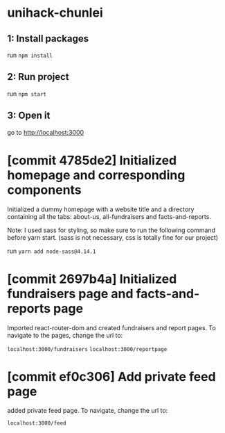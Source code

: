 # unihack-chunlei

## 1: Install packages

run `npm install`

## 2: Run project

run `npm start`

## 3: Open it

go to [http://localhost:3000](http://localhost:3000)

# [commit 4785de2] Initialized homepage and corresponding components

Initialized a dummy homepage with a website title and a directory containing all the tabs: about-us, all-fundraisers and facts-and-reports.

Note: I used sass for styling, so make sure to run the following command before yarn start. (sass is not necessary, css is totally fine for our project) 

run `yarn add node-sass@4.14.1`

# [commit 2697b4a] Initialized fundraisers page and facts-and-reports page

Imported react-router-dom and created fundraisers and report pages. To navigate to the pages, change the url to:

`localhost:3000/fundraisers`
`localhost:3000/reportpage`

# [commit ef0c306] Add private feed page

added private feed page. To navigate, change the url to:

`localhost:3000/feed`